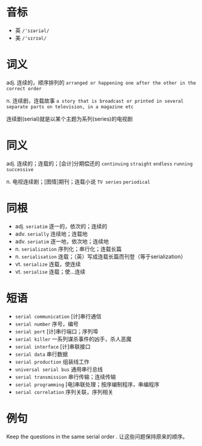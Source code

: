 # 音标

- 英 `/'sɪəriəl/`
- 美 `/'sɪrɪəl/`

# 词义

adj. 连续的，顺序排列的
`arranged or happening one after the other in the correct order`

n. 连续剧，连载故事
`a story that is broadcast or printed in several separate parts on television, in a magazine etc`



连续剧(serial)就是以某个主题为系列(series)的电视剧

# 同义

adj. 连续的；连载的；[会计]分期偿还的
`continuing` `straight` `endless` `running` `successive`

n. 电视连续剧；[图情]期刊；连载小说
`TV series` `periodical`

# 同根

- adj. `seriatim` 逐一的，依次的；连续的
- adv. `serially` 连续地；连载地
- adv. `seriatim` 逐一地，依次地；连续地
- n. `serialization` 序列化；串行化；连载长篇
- n. `serialisation` 连载；（英）写成连载长篇而刊登（等于serialization）
- vt. `serialize` 连载，使连续
- vt. `serialise` 连载；使…连续

# 短语

- `serial communication` [计]串行通信
- `serial number` 序号，编号
- `serial port` [计]串行端口；序列埠
- `serial killer` 一系列谋杀事件的凶手，杀人恶魔
- `serial interface` [计]串联接口
- `serial data` 串行数据
- `serial production` 组装线工作
- `universal serial bus` 通用串行总线
- `serial transmission` 串行传输；连续传输
- `serial programming` [电]串联处理；按序编制程序，串编程序
- `serial correlation` 序列关联，序列相关

# 例句

Keep the questions in the same serial order .
让这些问题保持原来的顺序。


